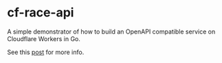 # cf-race-api

A simple demonstrator of how to build an OpenAPI compatible service on Cloudflare
Workers in Go.

See this [post](https://seanrmurphy.medium.com/building-an-openapi-compatible-api-for-cloudflare-workers-in-go-dff28e73dcfa) for more info.
